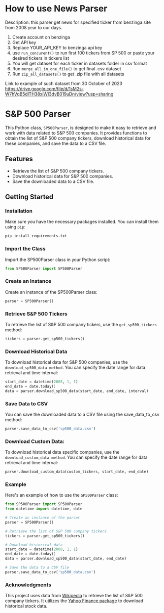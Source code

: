 # How to use News Parser
Description: this parser get news for specified ticker from benzinga site from 2008 year to our days.

1. Create account on benzinga
2. Get API key
3. Replace YOUR_API_KEY to benzinga api key
4. use ```run_concurent()``` to run first 100 tickers from SP 500 or paste your desired tickers in tickers list
5. You will get dataset for each ticker in datasets folder in csv format
6. Run ```merge_all_in_one_file()``` to get final .csv dataset 
7. Run ```zip_all_datasets()``` to get .zip file with all datasets

Link to example of such dataset from 30 October of 2023 https://drive.google.com/file/d/1sM2s-W7hVqB5dITH38xiWI3dvB019uDn/view?usp=sharing

# S&P 500 Parser

This Python class, `SP500Parser`, is designed to make it easy to retrieve and work with data related to S&P 500 companies. It provides functions to obtain the list of S&P 500 company tickers, download historical data for these companies, and save the data to a CSV file.

## Features

- Retrieve the list of S&P 500 company tickers.
- Download historical data for S&P 500 companies.
- Save the downloaded data to a CSV file.

## Getting Started

### Installation

Make sure you have the necessary packages installed. You can install them using `pip`:

```bash
pip install requirements.txt
```
### Import the Class
Import the SP500Parser class in your Python script:

```python
from SP500Parser import SP500Parser
```
### Create an Instance
Create an instance of the SP500Parser class:

```python
parser = SP500Parser()
```
### Retrieve S&P 500 Tickers
To retrieve the list of S&P 500 company tickers, use the `get_sp500_tickers` method:
```python
tickers = parser.get_sp500_tickers()
```
### Download Historical Data
To download historical data for S&P 500 companies, use the `download_sp500_data method`. You can specify the date range for data retrieval and time interval:

```python
start_date = datetime(2008, 1, 1)
end_date = date.today()
data = parser.download_sp500_data(start_date, end_date, interval)
```
### Save Data to CSV
You can save the downloaded data to a CSV file using the save_data_to_csv method:

```python
parser.save_data_to_csv('sp500_data.csv')
```
### Download Custom Data:
To download historical data specific companies, use the `download_custom_data method`. You can specify the date range for data retrieval and time interval:
```python
parser.download_custom_data(custom_tickers, start_date, end_date)
```
### Example
Here's an example of how to use the `SP500Parser` class:

```python
from SP500Parser import SP500Parser
from datetime import datetime, date

# Create an instance of the parser
parser = SP500Parser()

# Retrieve the list of S&P 500 company tickers
tickers = parser.get_sp500_tickers()

# Download historical data
start_date = datetime(2008, 1, 1)
end_date = date.today()
data = parser.download_sp500_data(start_date, end_date)

# Save the data to a CSV file
parser.save_data_to_csv('sp500_data.csv')
```
### Acknowledgments
This project uses data from [Wikipedia](https://en.wikipedia.org/wiki/List_of_S%26P_500_companies) to retrieve the list of S&P 500 company tickers.
It utilizes the [Yahoo Finance package](https://pypi.org/project/yfinance/) to download historical stock data.
